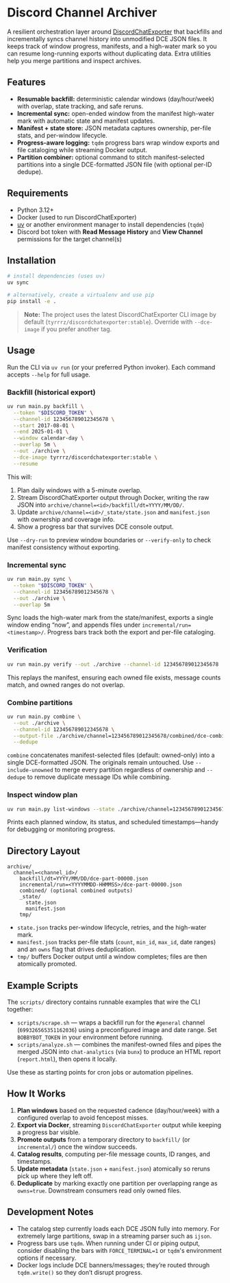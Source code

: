 # Discord Channel Archiver

A resilient orchestration layer around [DiscordChatExporter](https://github.com/Tyrrrz/DiscordChatExporter) that backfills and incrementally syncs channel history into unmodified DCE JSON files. It keeps track of window progress, manifests, and a high-water mark so you can resume long-running exports without duplicating data. Extra utilities help you merge partitions and inspect archives.

## Features

- **Resumable backfill:** deterministic calendar windows (day/hour/week) with overlap, state tracking, and safe reruns.
- **Incremental sync:** open-ended window from the manifest high-water mark with automatic state and manifest updates.
- **Manifest + state store:** JSON metadata captures ownership, per-file stats, and per-window lifecycle.
- **Progress-aware logging:** `tqdm` progress bars wrap window exports and file cataloging while streaming Docker output.
- **Partition combiner:** optional command to stitch manifest-selected partitions into a single DCE-formatted JSON file (with optional per-ID dedupe).

## Requirements

- Python 3.12+
- Docker (used to run DiscordChatExporter)
- [uv](https://github.com/astral-sh/uv) or another environment manager to install dependencies (`tqdm`)
- Discord bot token with **Read Message History** and **View Channel** permissions for the target channel(s)

## Installation

```bash
# install dependencies (uses uv)
uv sync

# alternatively, create a virtualenv and use pip
pip install -e .
```

> **Note:** The project uses the latest DiscordChatExporter CLI image by default (`tyrrrz/discordchatexporter:stable`). Override with `--dce-image` if you prefer another tag.

## Usage

Run the CLI via `uv run` (or your preferred Python invoker). Each command accepts `--help` for full usage.

### Backfill (historical export)

```bash
uv run main.py backfill \
  --token "$DISCORD_TOKEN" \
  --channel-id 123456789012345678 \
  --start 2017-08-01 \
  --end 2025-01-01 \
  --window calendar-day \
  --overlap 5m \
  --out ./archive \
  --dce-image tyrrrz/discordchatexporter:stable \
  --resume
```

This will:

1. Plan daily windows with a 5-minute overlap.
2. Stream DiscordChatExporter output through Docker, writing the raw JSON into `archive/channel=<id>/backfill/dt=YYYY/MM/DD/`.
3. Update `archive/channel=<id>/_state/state.json` and `manifest.json` with ownership and coverage info.
4. Show a progress bar that survives DCE console output.

Use `--dry-run` to preview window boundaries or `--verify-only` to check manifest consistency without exporting.

### Incremental sync

```bash
uv run main.py sync \
  --token "$DISCORD_TOKEN" \
  --channel-id 123456789012345678 \
  --out ./archive \
  --overlap 5m
```

Sync loads the high-water mark from the state/manifest, exports a single window ending “now”, and appends files under `incremental/run=<timestamp>/`. Progress bars track both the export and per-file cataloging.

### Verification

```bash
uv run main.py verify --out ./archive --channel-id 123456789012345678
```

This replays the manifest, ensuring each owned file exists, message counts match, and owned ranges do not overlap.

### Combine partitions

```bash
uv run main.py combine \
  --out ./archive \
  --channel-id 123456789012345678 \
  --output-file ./archive/channel=123456789012345678/combined/dce-combined.json \
  --dedupe
```

`combine` concatenates manifest-selected files (default: owned-only) into a single DCE-formatted JSON. The originals remain untouched. Use `--include-unowned` to merge every partition regardless of ownership and `--dedupe` to remove duplicate message IDs while combining.

### Inspect window plan

```bash
uv run main.py list-windows --state ./archive/channel=123456789012345678/_state/state.json
```

Prints each planned window, its status, and scheduled timestamps—handy for debugging or monitoring progress.

## Directory Layout

```
archive/
  channel=<channel_id>/
    backfill/dt=YYYY/MM/DD/dce-part-00000.json
    incremental/run=<YYYYMMDD-HHMMSS>/dce-part-00000.json
    combined/ (optional combined outputs)
    _state/
      state.json
      manifest.json
    tmp/
```

- `state.json` tracks per-window lifecycle, retries, and the high-water mark.
- `manifest.json` tracks per-file stats (`count`, `min_id`, `max_id`, date ranges) and an `owns` flag that drives deduplication.
- `tmp/` buffers Docker output until a window completes; files are then atomically promoted.

## Example Scripts

The `scripts/` directory contains runnable examples that wire the CLI together:

- `scripts/scrape.sh` — wraps a backfill run for the `#general` channel (`699326565351162036`) using a preconfigured image and date range. Set `BOBBYBOT_TOKEN` in your environment before running.
- `scripts/analyze.sh` — combines the manifest-owned files and pipes the merged JSON into `chat-analytics` (via `bunx`) to produce an HTML report (`report.html`), then opens it locally.

Use these as starting points for cron jobs or automation pipelines.

## How It Works

1. **Plan windows** based on the requested cadence (day/hour/week) with a configured overlap to avoid fencepost misses.
2. **Export via Docker**, streaming `DiscordChatExporter` output while keeping a progress bar visible.
3. **Promote outputs** from a temporary directory to `backfill/` (or `incremental/`) once the window succeeds.
4. **Catalog results**, computing per-file message counts, ID ranges, and timestamps.
5. **Update metadata** (`state.json` + `manifest.json`) atomically so reruns pick up where they left off.
6. **Deduplicate** by marking exactly one partition per overlapping range as `owns=true`. Downstream consumers read only owned files.

## Development Notes

- The catalog step currently loads each DCE JSON fully into memory. For extremely large partitions, swap in a streaming parser such as `ijson`.
- Progress bars use `tqdm`. When running under CI or piping output, consider disabling the bars with `FORCE_TERMINAL=1` or `tqdm`'s environment options if necessary.
- Docker logs include DCE banners/messages; they’re routed through `tqdm.write()` so they don’t disrupt progress.
